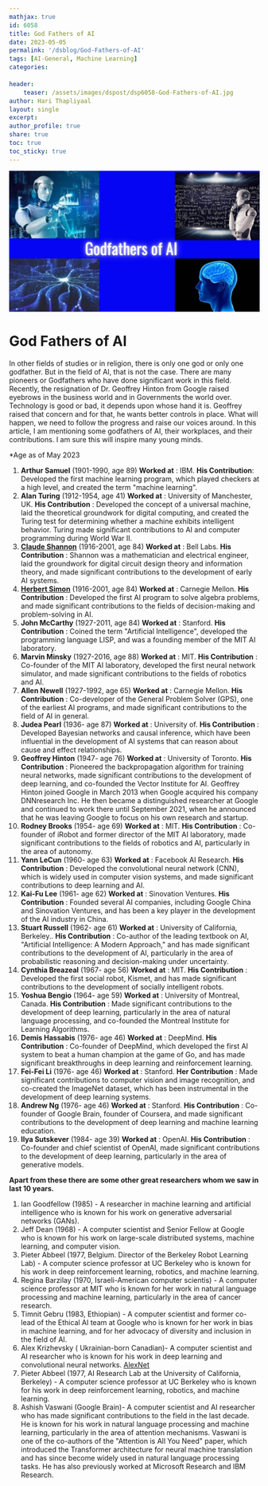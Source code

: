 ```yaml
---
mathjax: true
id: 6058
title: God Fathers of AI 
date: 2023-05-05
permalink: '/dsblog/God-Fathers-of-AI'
tags: [AI-General, Machine Learning] 
categories: 

header:
    teaser: /assets/images/dspost/dsp6058-God-Fathers-of-AI.jpg
author: Hari Thapliyaal   
layout: single   
excerpt:   
author_profile: true   
share: true   
toc: true   
toc_sticky: true 
---
```


![God Fathers of AI](/assets/images/dspost/dsp6058-God-Fathers-of-AI.jpg)   
   
# God Fathers of AI   
   
In other fields of studies or in religion, there is only one god or only one godfather. But in the field of AI, that is not the case. There are many pioneers or Godfathers who have done significant work in this field. Recently, the resignation of Dr. Geoffrey Hinton from Google raised eyebrows in the business world and in Governments the world over. Technology is good or bad, it depends upon whose hand it is. Geoffrey raised that concern and for that, he wants better controls in place. What will happen, we need to follow the progress and raise our voices around. In this article, I am mentioning some godfathers of AI, their workplaces, and their contributions. I am sure this will inspire many young minds.


*Age as of May 2023

1. **Arthur Samuel** (1901-1990, age 89)  **Worked at** : IBM. **His Contribution**: Developed the first machine learning program, which played checkers at a high level, and created the term "machine learning".
1.  **Alan Turing** (1912-1954, age 41)  **Worked at** : University of Manchester, UK. **His Contribution** : Developed the concept of a universal machine, laid the theoretical groundwork for digital computing, and created the Turing test for determining whether a machine exhibits intelligent behavior. Turing made significant contributions to AI and computer programming during World War II.
1. **[Claude Shannon](https://en.wikipedia.org/wiki/Claude_Shannon)** (1916-2001, age 84)  **Worked at** : Bell Labs. **His Contribution** : Shannon was a mathematician and electrical engineer, laid the groundwork for digital circuit design theory and information theory, and made significant contributions to the development of early AI systems.
1. **[Herbert Simon](https://en.wikipedia.org/wiki/Herbert_A._Simon)** (1916-2001, age 84)  **Worked at** : Carnegie Mellon. **His Contribution** : Developed the first AI program to solve algebra problems, and made significant contributions to the fields of decision-making and problem-solving in AI.
1. **John McCarthy** (1927-2011, age 84)  **Worked at** : Stanford. **His Contribution** : Coined the term "Artificial Intelligence", developed the programming language LISP, and was a founding member of the MIT AI laboratory.
1. **Marvin Minsky** (1927-2016,  age 88)  **Worked at** : MIT. **His Contribution** : Co-founder of the MIT AI laboratory, developed the first neural network simulator, and made significant contributions to the fields of robotics and AI.
1. **Allen Newell** (1927-1992,  age 65)  **Worked at** : Carnegie Mellon. **His Contribution** : Co-developer of the General Problem Solver (GPS), one of the earliest AI programs, and made significant contributions to the field of AI in general.
1. **Judea Pearl** (1936- age 87)  **Worked at** : University of. **His Contribution** : Developed Bayesian networks and causal inference, which have been influential in the development of AI systems that can reason about cause and effect relationships.
1. **Geoffrey Hinton** (1947- age 76)  **Worked at** : University of Toronto. **His Contribution** : Pioneered the backpropagation algorithm for training neural networks, made significant contributions to the development of deep learning, and co-founded the Vector Institute for AI. Geoffrey Hinton joined Google in March 2013 when Google acquired his company DNNresearch Inc. He then became a distinguished researcher at Google and continued to work there until September 2021, when he announced that he was leaving Google to focus on his own research and startup.
1. **Rodney Brooks** (1954- age 69)  **Worked at** : MIT. **His Contribution** : Co-founder of iRobot and former director of the MIT AI laboratory, made significant contributions to the fields of robotics and AI, particularly in the area of autonomy.
1. **Yann LeCun** (1960- age 63)  **Worked at** : Facebook AI Research. **His Contribution** : Developed the convolutional neural network (CNN), which is widely used in computer vision systems, and made significant contributions to deep learning and AI.
1. **Kai-Fu Lee** (1961- age 62)  **Worked at** : Sinovation Ventures. **His Contribution** : Founded several AI companies, including Google China and Sinovation Ventures, and has been a key player in the development of the AI industry in China.
1. **Stuart Russell** (1962- age 61)  **Worked at** : University of California, Berkeley.. **His Contribution** : Co-author of the leading textbook on AI, "Artificial Intelligence: A Modern Approach," and has made significant contributions to the development of AI, particularly in the area of probabilistic reasoning and decision-making under uncertainty.
1. **Cynthia Breazeal** (1967- age 56)  **Worked at** : MIT. **His Contribution** : Developed the first social robot, Kismet, and has made significant contributions to the development of socially intelligent robots.
1. **Yoshua Bengio** (1964- age 59)  **Worked at** : University of Montreal, Canada. **His Contribution** : Made significant contributions to the development of deep learning, particularly in the area of natural language processing, and co-founded the Montreal Institute for Learning Algorithms.
1. **Demis Hassabis** (1976- age 46)  **Worked at** : DeepMind. **His Contribution** : Co-founder of DeepMind, which developed the first AI system to beat a human champion at the game of Go, and has made significant breakthroughs in deep learning  and reinforcement learning.
1. **Fei-Fei Li** (1976- age 46)  **Worked at** : Stanford. **Her Contribution** : Made significant contributions to computer vision and image recognition, and co-created the ImageNet dataset, which has been instrumental in the development of deep learning systems.
1. **Andrew Ng** (1976- age 46)  **Worked at** : Stanford. **His Contribution** : Co-founder of Google Brain, founder of Coursera, and made significant contributions to the development of deep learning and machine learning education.
1. **Ilya Sutskever** (1984- age 39)  **Worked at** : OpenAI. **His Contribution** : Co-founder and chief scientist of OpenAI, made significant contributions to the development of deep learning, particularly in the area of generative models.

**Apart from these there are some other great researchers whom we saw in last 10 years.**

1. Ian Goodfellow (1985) - A researcher in machine learning and artificial intelligence who is known for his work on generative adversarial networks (GANs).
1. Jeff Dean (1968) - A computer scientist and Senior Fellow at Google who is known for his work on large-scale distributed systems, machine learning, and computer vision.
1. Pieter Abbeel (1977, Belgium. Director of the Berkeley Robot Learning Lab) - A computer science professor at UC Berkeley who is known for his work in deep reinforcement learning, robotics, and machine learning.
1. Regina Barzilay (1970,  Israeli-American computer scientis) - A computer science professor at MIT who is known for her work in natural language processing and machine learning, particularly in the area of cancer research.
1. Timnit Gebru (1983, Ethiopian) - A computer scientist and former co-lead of the Ethical AI team at Google who is known for her work in bias in machine learning, and for her advocacy of diversity and inclusion in the field of AI.
1. Alex Krizhevsky ( Ukrainian-born Canadian)- A computer scientist and AI researcher who is known for his work in deep learning and convolutional neural networks. [AlexNet](https://en.wikipedia.org/wiki/AlexNet)
1. Pieter Abbeel (1977, AI Research Lab at the University of California, Berkeley) - A computer science professor at UC Berkeley who is known for his work in deep reinforcement learning, robotics, and machine learning.
1. Ashish Vaswani (Google Brain)- A computer scientist and AI researcher who has made significant contributions to the field in the last decade. He is known for his work in natural language processing and machine learning, particularly in the area of attention mechanisms. Vaswani is one of the co-authors of the "Attention is All You Need" paper, which introduced the Transformer architecture for neural machine translation and has since become widely used in natural language processing tasks. He has also previously worked at Microsoft Research and IBM Research.






